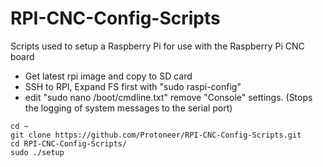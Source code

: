 # RPI-CNC-Config-Scripts
Scripts used to setup a Raspberry Pi for use with the Raspberry Pi CNC board

* Get latest rpi image and copy to SD card
* SSH to  RPI, Expand FS first with "sudo raspi-config"
* edit "sudo nano /boot/cmdline.txt" remove "Console" settings. (Stops the logging of system messages to the serial port)

```
cd ~
git clone https://github.com/Protoneer/RPI-CNC-Config-Scripts.git
cd RPI-CNC-Config-Scripts/
sudo ./setup
```
